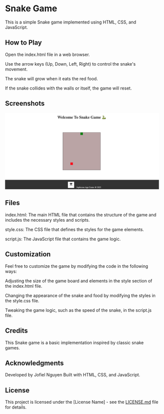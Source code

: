 # Snake Game
This is a simple Snake game implemented using HTML, CSS, and JavaScript.

## How to Play
Open the index.html file in a web browser.

Use the arrow keys (Up, Down, Left, Right) to control the snake's movement.

The snake will grow when it eats the red food.

If the snake collides with the walls or itself, the game will reset.
## Screenshots

[![Snake Game Web](./deployed.png)](https://jofiel-nguyen.github.io/SnakeGameWeb/)

## Files
index.html: The main HTML file that contains the structure of the game and includes the necessary styles and scripts.

style.css: The CSS file that defines the styles for the game elements.

script.js: The JavaScript file that contains the game logic.

## Customization
Feel free to customize the game by modifying the code in the following ways:

Adjusting the size of the game board and elements in the style section of the index.html file.

Changing the appearance of the snake and food by modifying the styles in the style.css file.

Tweaking the game logic, such as the speed of the snake, in the script.js file.

## Credits
This Snake game is a basic implementation inspired by classic snake games.

## Acknowledgments
Developed by Jofiel Nguyen
Built with HTML, CSS, and JavaScript.

## License
This project is licensed under the [License Name] - see the [LICENSE.md](./LICENSE) file for details.

